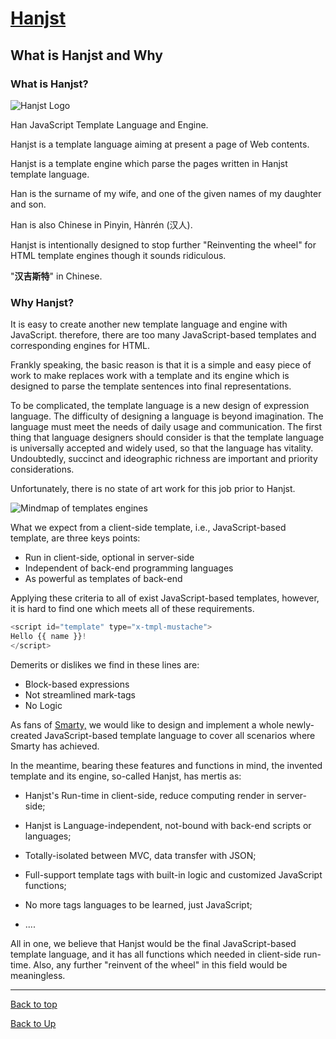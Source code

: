 
# [Hanjst](/hanjst/index)
## What is Hanjst and Why

### What is Hanjst?

![Hanjst Logo](http://ufqi.com/blog/wp-content/uploads/2019/06/hanjst-logo.201901.jpg)

Han JavaScript Template Language and Engine.

Hanjst is a template language aiming at present a page of Web contents.

Hanjst is a template engine which parse the pages written in Hanjst template language.

Han is the surname of my wife, and one of the given names of my daughter and son.

Han is also Chinese in Pinyin, Hànrén (汉人).

Hanjst is intentionally designed to stop further "Reinventing the wheel" for HTML template engines though it sounds ridiculous.

"**汉吉斯特**" in Chinese.

### Why Hanjst?

It is easy to create another new template language and engine with JavaScript. therefore, there are too many JavaScript-based templates and corresponding engines for HTML.

Frankly speaking, the basic reason is that it is a simple and easy piece of work to make replaces work with a template and its engine which is designed to parse the template sentences into final representations.

To be complicated, the template language is a new design of expression language. The difficulty of designing a language is beyond imagination. The language must meet the needs of daily usage and communication. The first thing that language designers should consider is that the template language is universally accepted and widely used, so that the language has vitality. Undoubtedly, succinct and ideographic richness are important and priority considerations.

Unfortunately, there is no state of art work for this job prior to Hanjst.
 
 ![Mindmap of templates engines](http://ufqi.com/blog/wp-content/uploads/2018/12/TemplateLanguage_Engine_forWeb.201812.png)
 
 What we expect from a client-side template, i.e., JavaScript-based template, are three keys points:
 - Run in client-side, optional in server-side
 - Independent of back-end programming languages
 - As powerful as templates of back-end

Applying these criteria to all of exist JavaScript-based templates, however, it is hard to find one which meets all of these requirements.

```javascript
<script id="template" type="x-tmpl-mustache">
Hello {{ name }}!
</script>
```
Demerits or dislikes we find in these lines are:
- Block-based expressions
- Not streamlined mark-tags
- No Logic

 As fans of [Smarty,](//www.smarty.net) we would like to design and implement a whole newly-created JavaScript-based template language to cover all scenarios where Smarty has achieved.
 
In the meantime,  bearing these features and functions in mind, the invented template and its engine, so-called Hanjst, has mertis as:

-   Hanjst's Run-time in client-side, reduce computing render in server-side;
    
-   Hanjst is Language-independent, not-bound with back-end scripts or languages;
    
-   Totally-isolated between MVC, data transfer with JSON;
    
-   Full-support template tags with built-in logic and customized JavaScript functions;
    
-   No more tags languages to be learned, just JavaScript;
    
-   ....

All in one, we believe that Hanjst would be the final JavaScript-based template language, and it has all functions which needed in client-side run-time. Also, any further "reinvent of the wheel" in this field would be meaningless. 

----
[Back to top](/hanjst/what-is-hanjst)

[Back to Up](/hanjst/index)
<!--stackedit_data:
eyJoaXN0b3J5IjpbLTE5NDQxODc4OTEsNTM1MTUyMjAwLC04ND
E1MjI5NTgsMTUyNDAyODgsLTQ3NTI2MTg4MSwxMjA5Njc3ODg1
LDgwMjA4NTgzNCwtNjk4NTAxODc2LC05MzMzMDQ0MzNdfQ==
-->